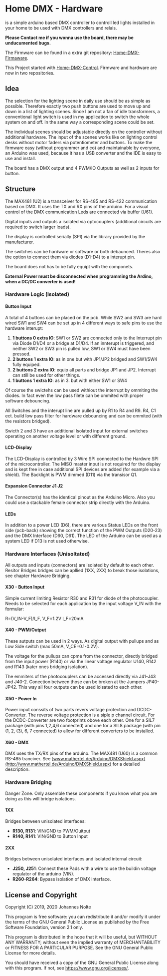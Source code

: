 # Home DMX - Hardware

is a simple arduino based DMX controller to controll led lights installed in your home to be used with DMX controllers and relais.

**Please Contact me if you wonna use the board, there may be unducumented bugs.**

The Firmware can be found in a extra git repository: [Home-DMX-Firmaware](https://github.com/jonolt/Home-DMX-Firmaware).

This Project started with [Home-DMX-Control](https://github.com/jonolt/Home-DMX-Control). Firmware and hardware are now in two repositories.

## Idea

The selection for the lighting scene in daily use should be as simple as possible. Therefore exactly two push buttons are used to move up and down in a list of lighting scenes. Since I am not a fan of idle transformers, a conventional light switch is used in my application to switch the whole system on and off. In the same way a corresponding scene could be set.

The individual scenes should be adjustable directly on the controller without additional hardware. The input of the scenes works like on lighting control desks without motor faders via potentiometer and buttons. To make the firmware easy (without programmer and co) and maintainable by everyone, an Arduino was used, because it has a USB converter and the IDE is easy to use and install.

The board has a DMX output and 4 PWM/IO Outputs as well as 2 inputs for button.

## Structure

The MAX481 (U2) is a transceiver for RS-485 and RS-422 communication based on DMX. It uses the TX and RX pins of the arduino. For a visual control of the DMX communication Leds are connected via buffer (U61).

Digital inputs and outputs a isolated via optocouplers (additional circuits are required to switch larger loads).

The display is controlled serially (SPI) via the library provided by the manufacturer.

The switches can be hardware or software or both debaunced. Theres also the option to connect them via diodes (D1-D4) to a interupt pin.

The board does not has to be fully equipt with the componets.

**External Power must be disconnected when programming the Ardino, when a DC/DC converter is used!**

### Hardware Logic (Isolated)

#### Button Input

A total of 4 buttons can be placed on the pcb. While SW2 and SW3 are hard wired SW1 and SW4 can be set up in 4 different ways to safe pins to use the hardware interupt:

1. **1 buttons 0 extra IO**: SW1 or SW2 are connected only to the Interrupt pin via Diode D1/D4 or a bridge at D1/D4. If an innterupt is triggered, and neither SW2 or SW3 pin is pulled low, SW1 or SW4 must have been pressed.
2. **2 buttons 1 extra IO**: as in one but with JP1/JP2 bridged and SW1/SW4 fully equiped.
3. **2 buttons 2 extra IO**: equip all parts and bridge JP1 and JP2. Interrupt can still be used for other things.
4. **1 buttons 1 extra IO**: as in 3. but with either SW1 or SW4

Of course the swictehs can be used withiout the interrupt by ommiting the diodes. In fact even the low pass filete can be ommited with proper software debouncing.

All Switches and the interupt line are pulled up by R1 to R4 and R9. R4, C1 ect. build low pass filter for hardware debouncing and can be ommited (with the resistors bridged).

Swicth 2 and 3 have an additional Isolated input for external switches operating on another voltage level or with different ground.

#### LCD-Display

The LCD-Display is controlled by 3 Wire SPI connected to the Hardwre SPI of the microcontroller. The MISO master input is not required for the display and is kept free in case additional SPI devices are added (for example via a shield). The Backlight is PWM dimmed (D11) via the transisor Q1.

#### Expansion Connector J1 J2

The Connector(s) has the identical pinout as the Arduino Micro. Also you could use a stackable female connector strip directly with the Arduino.

#### LEDs

In addition to a power LED (D6), there are various Status LEDs on the front side (pcb-back) showing the correct function of the PWM Outputs (D20-23) and the DMX Interface (D60, D61). The LED of the Arduino can be used as a system LED if D13 is not used otherwise.

### Hardware Interfaces (Unisoltated)

All outputs and inputs (connectors) are isolated by default to each other. Resitor Bridges bridges can be apllied (1XX, 2XX) to break those isolations, see chapter Hardware Bridging.

#### X30 - Button Input

Simple current limiting Resistor R30 and R31 for diode of the photocoupler. Needs to be selected for each application by the input voltage V_IN with the formular:

R=(V_IN-V_F)/I_F, V_F=1.2V I_F=20mA

#### X40 - PWM/Output

These autputs can be used in 2 ways. As digital output with pullups and as Low Side switch (max 50mA, V_CE=0.1-0.2V).

The voltage for the pullups can cpme from the connector, directly bridged from the input power (R140) or via the linear voltage regulator U140, R142 and R143 (kater ones bridging isolation).

The emmiters of the photocouplers can be accessed directly via J41-J43 and J40-2. Conection between those can be broken at the Jumpers JP40-JP42. This way all four outputs can be used iolsated to each other.

#### X50 - Power In

Power input conssits of two parts revers voltage protection and DCDC-Converter. The reverse voltage protection is a siple p channel circuit. For the DCDC-Converter are two footprints obove each other. One for a SIL7 package (with pins 1,2,4,6 connected) and one for a SIL8 package (with pin (1, 2, (3), 6, 7 connected) to allow for different converters to be installed.

#### X60 - DMX

DMX uses the TX/RX pins of the arduino. The MAX481 (U60) is a common RS-485 tranciver. See [www.mathertel.de/Arduino/DMXShield.aspx](http://www.mathertel.de/Arduino/DMXShield.aspx) for a detailed description.

### Hardware Bridging

Danger Zone. Only assemble these components if you know what you are doing as this will bridge isolations.

#### 1XX

Bridges between unisolated interfaces:

- **R130, R131**: VIN/GND to PWM/Ouitput
- **R140, R141**: VIN/GND to Button Input

#### 2XX

Bridges between unisolated interfaces and isolated internal circuit:

- **J250, J251**: Connect these Pads with a wire to use the buildin voltage regulator of the arduino (VIN).
- **R260-R264**: Bypass isolation of DMX interface.


## License and Copyright

Copyright (C) 2019, 2020 Johannes Nolte
 
This program is free software: you can redistribute it and/or modify
it under the terms of the GNU General Public License as published by
the Free Software Foundation, version 2.1 only.

This program is distributed in the hope that it will be useful,
but WITHOUT ANY WARRANTY; without even the implied warranty of
MERCHANTABILITY or FITNESS FOR A PARTICULAR PURPOSE.  See the
GNU General Public License for more details.

You should have received a copy of the GNU General Public License
along with this program.  If not, see <https://www.gnu.org/licenses/>.
